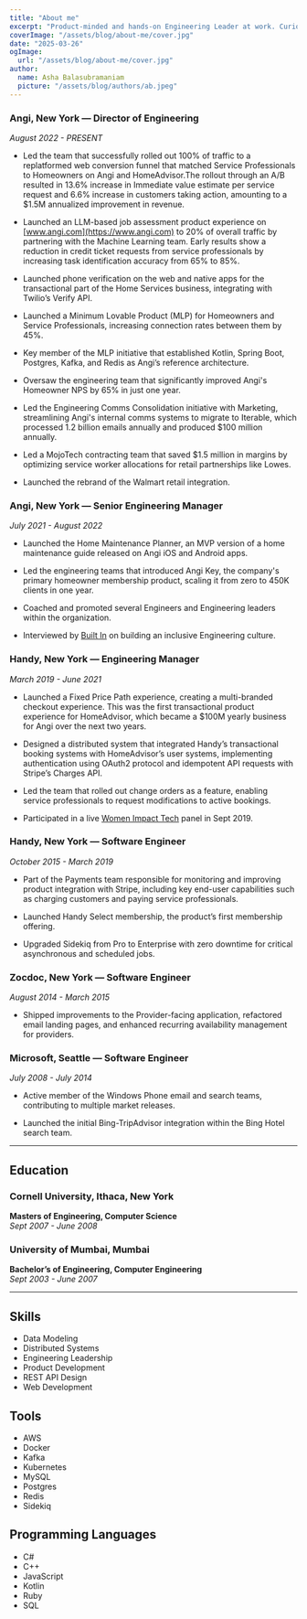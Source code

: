 ```yaml
---
title: "About me"
excerpt: "Product-minded and hands-on Engineering Leader at work. Curious Programmer at play."
coverImage: "/assets/blog/about-me/cover.jpg"
date: "2025-03-26"
ogImage:
  url: "/assets/blog/about-me/cover.jpg"
author:
  name: Asha Balasubramaniam
  picture: "/assets/blog/authors/ab.jpeg"
---
```


### **Angi, New York — Director of Engineering**  
_August 2022 - PRESENT_

- Led the team that successfully rolled out 100% of traffic to a replatformed web conversion funnel that matched Service Professionals to Homeowners on Angi and HomeAdvisor.The rollout through an A/B resulted in 13.6% increase in Immediate value estimate per service request and 6.6% increase in customers taking action, amounting to a $1.5M annualized improvement in revenue.

- Launched an LLM-based job assessment product experience on [www.angi.com](https://www.angi.com) to 20% of overall traffic by partnering with the Machine Learning team. Early results show a reduction in credit ticket requests from service professionals by increasing task identification accuracy from 65% to 85%.

- Launched phone verification on the web and native apps for the transactional part of the Home Services business, integrating with Twilio’s Verify API.

- Launched a Minimum Lovable Product (MLP) for Homeowners and Service Professionals, increasing connection rates between them by 45%.

- Key member of the MLP initiative that established Kotlin, Spring Boot, Postgres, Kafka, and Redis as Angi’s reference architecture.

- Oversaw the engineering team that significantly improved Angi's Homeowner NPS by 65% in just one year.

- Led the Engineering Comms Consolidation initiative with Marketing, streamlining Angi's internal comms systems to migrate to Iterable, which processed 1.2 billion emails annually and produced $100 million annually.

- Led a MojoTech contracting team that saved $1.5 million in margins by optimizing service worker allocations for retail partnerships like Lowes.

- Launched the rebrand of the Walmart retail integration.

### **Angi, New York — Senior Engineering Manager**  
_July 2021 - August 2022_

- Launched the Home Maintenance Planner, an MVP version of a home maintenance guide released on Angi iOS and Android apps.

- Led the engineering teams that introduced Angi Key, the company's primary homeowner membership product, scaling it from zero to 450K clients in one year.

- Coached and promoted several Engineers and Engineering leaders within the organization.

- Interviewed by [Built In](https://builtin.com/articles/keys-building-inclusive-culture-3-leaders-angi) on building an inclusive Engineering culture.


### **Handy, New York — Engineering Manager**  
_March 2019 - June 2021_

- Launched a Fixed Price Path experience, creating a multi-branded checkout experience. This was the first transactional product experience for HomeAdvisor, which became a $100M yearly business for Angi over the next two years.

- Designed a distributed system that integrated Handy’s transactional booking systems with HomeAdvisor’s user systems, implementing authentication using OAuth2 protocol and idempotent API requests with Stripe’s Charges API.

- Led the team that rolled out change orders as a feature, enabling service professionals to request modifications to active bookings.

- Participated in a live [Women Impact Tech](https://womenimpacttech.com/) panel in Sept 2019.

### **Handy, New York — Software Engineer**  
_October 2015 - March 2019_

- Part of the Payments team responsible for monitoring and improving product integration with Stripe, including key end-user capabilities such as charging customers and paying service professionals.

- Launched Handy Select membership, the product’s first membership offering.

- Upgraded Sidekiq from Pro to Enterprise with zero downtime for critical asynchronous and scheduled jobs.

### **Zocdoc, New York — Software Engineer**  
_August 2014 - March 2015_

- Shipped improvements to the Provider-facing application, refactored email landing pages, and enhanced recurring availability management for providers.

### **Microsoft, Seattle — Software Engineer**  
_July 2008 - July 2014_

- Active member of the Windows Phone email and search teams, contributing to multiple market releases.

- Launched the initial Bing-TripAdvisor integration within the Bing Hotel search team.

---

## Education

### **Cornell University, Ithaca, New York**  
**Masters of Engineering, Computer Science**  
_Sept 2007 - June 2008_

### **University of Mumbai, Mumbai**  
**Bachelor’s of Engineering, Computer Engineering**  
_Sept 2003 - June 2007_

---

## Skills

- Data Modeling
- Distributed Systems
- Engineering Leadership
- Product Development
- REST API Design
- Web Development

## Tools

- AWS
- Docker
- Kafka
- Kubernetes
- MySQL
- Postgres
- Redis
- Sidekiq

## Programming Languages

- C#
- C++
- JavaScript
- Kotlin
- Ruby
- SQL